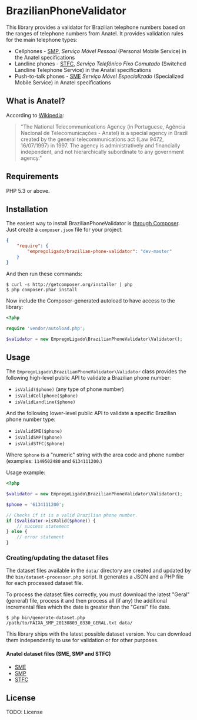 # BrazilianPhoneValidator

This library provides a validator for Brazilian telephone numbers based on the
ranges of telephone numbers from Anatel. It provides validation rules for the
main telephone types:

- Cellphones - [SMP](http://tinyurl.com/anatel-smX), *Serviço Móvel Pessoal*
  (Personal Mobile Service) in the Anatel specifications
- Landline phones - [STFC](http://tinyurl.com/anatel-stfc), *Serviço
  Telefônico Fixo Comutado* (Switched Landline Telephone Service) in the
  Anatel specifications
- Push-to-talk phones - [SME](http://tinyurl.com/anatel-smX) *Serviço Móvel
  Especializado* (Specialized Mobile Service) in Anatel specifications


## What is Anatel?

According to [Wikipedia](http://en.wikipedia.org/wiki/Brazilian_Agency_of_Telecommunications):

> "The National Telecommunications Agency (in Portuguese, Agência Nacional de
> Telecomunicações - Anatel) is a special agency in Brazil created by the
> general telecommunications act (Law 9472, 16/07/1997) in 1997. The agency is
> administratively and financially independent, and not hierarchically
> subordinate to any government agency."


## Requirements

PHP 5.3 or above.


## Installation

The easiest way to install BrazilianPhoneValidator is
[through Composer](http://getcomposer.org/). Just create a `composer.json` file
for your project:

```JSON
{
    "require": {
        "empregoligado/brazilian-phone-validator": "dev-master"
    }
}
```

And then run these commands:

    $ curl -s http://getcomposer.org/installer | php
    $ php composer.phar install

Now include the Composer-generated autoload to have access to the library:

```PHP
<?php

require 'vendor/autoload.php';

$validator = new EmpregoLigado\BrazilianPhoneValidator\Validator();
```


## Usage

The `EmpregoLigado\BrazilianPhoneValidator\Validator` class provides the
following high-level public API to validate a Brazilian phone number:

- `isValid($phone)` (any type of phone number)
- `isValidCellphone($phone)`
- `isValidLandline($phone)`

And the following lower-level public API to validate a specific Brazilian phone
number type:

- `isValidSME($phone)`
- `isValidSMP($phone)`
- `isValidSTFC($phone)`

Where `$phone` is a "numeric" string with the area code and phone number
(examples: `1149502480` and `6134111200`.)

Usage example:

```php
<?php

$validator = new EmpregoLigado\BrazilianPhoneValidator\Validator();

$phone = '6134111200';

// Checks if it is a valid Brazilian phone number.
if ($validator->isValid($phone)) {
    // success statement
} else {
    // error statement
}
```


### Creating/updating the dataset files

The dataset files available in the `data/` directory are created and updated
by the `bin/dataset-processor.php` script. It generates a JSON and a PHP file
for each processed dataset file.

To process the dataset files correctly, you must download the latest "Geral"
(general) file, process it and then process all (if any) the additional
incremental files which the date is greater than the "Geral" file date.

    $ php bin/generate-dataset.php /path/to/FAIXA_SMP_20130803_0330_GERAL.txt data/

This library ships with the latest possible dataset version. You can download
them independently to use for validation or for other purposes.


#### Anatel dataset files (SME, SMP and STFC)

- [SME](http://sistemas.anatel.gov.br/sapn/ArquivosABR/faixaSME.asp?SISQSmodulo=18098)
- [SMP](http://sistemas.anatel.gov.br/sapn/ArquivosABR/faixaSMP.asp?SISQSmodulo=18099)
- [STFC](http://sistemas.anatel.gov.br/sapn/ArquivosABR/faixaSTFC.asp?SISQSmodulo=18100)


## License

TODO: License
